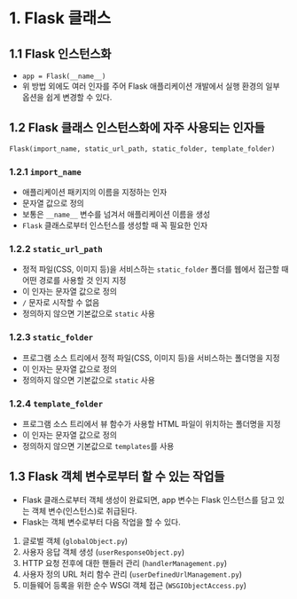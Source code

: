 # 1. Flask 클래스

## 1.1 Flask 인스턴스화

- `app = Flask(__name__)`
- 위 방법 외에도 여러 인자를 주어 Flask 애플리케이션 개발에서 실행 환경의 일부 옵션을 쉽게 변경할 수 있다.

## 1.2 Flask 클래스 인스턴스화에 자주 사용되는 인자들

```python
Flask(import_name, static_url_path, static_folder, template_folder)
```

### 1.2.1 `import_name`

- 애플리케이션 패키지의 이름을 지정하는 인자
- 문자열 값으로 정의
- 보통은 `__name__` 변수를 넘겨서 애플리케이션 이름을 생성
- `Flask` 클래스로부터 인스턴스를 생성할 때 꼭 필요한 인자

### 1.2.2 `static_url_path`

- 정적 파일(CSS, 이미지 등)을 서비스하는 `static_folder` 폴더를 웹에서 접근할 때 어떤 경로를 사용할 것 인지 지정
- 이 인자는 문자열 값으로 정의
- `/` 문자로 시작할 수 없음
- 정의하지 않으면 기본값으로 `static` 사용

### 1.2.3 `static_folder`

- 프로그램 소스 트리에서 정적 파일(CSS, 이미지 등)을 서비스하는 폴더명을 지정
- 이 인자는 문자열 값으로 정의
- 정의하지 않으면 기본값으로 `static` 사용

### 1.2.4 `template_folder`

- 프로그램 소스 트리에서 뷰 함수가 사용할 HTML 파일이 위치하는 폴더명을 지정
- 이 인자는 문자열 값으로 정의
- 정의하지 않으면 기본값으로 `templates`를 사용

## 1.3 Flask 객체 변수로부터 할 수 있는 작업들

- Flask 클래스로부터 객체 생성이 완료되면, app 변수는 Flask 인스턴스를 담고 있는 객체 변수(인스턴스)로 취급된다.
- Flask는 객체 변수로부터 다음 작업을 할 수 있다.

1. 글로벌 객체 (`globalObject.py`)
2. 사용자 응답 객체 생성 (`userResponseObject.py`)
3. HTTP 요청 전후에 대한 핸들러 관리 (`handlerManagement.py`)
4. 사용자 정의 URL 처리 함수 관리 (`userDefinedUrlManagement.py`)
5. 미들웨어 등록을 위한 순수 WSGI 객체 접근 (`WSGIObjectAccess.py`)